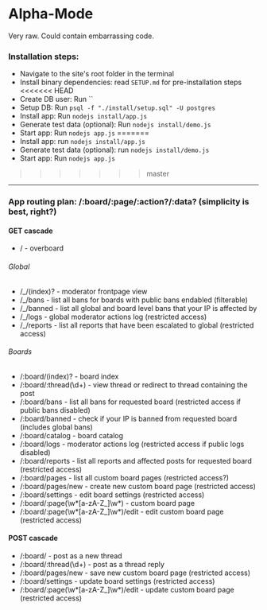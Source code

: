 # Alpha-Mode
Very raw. Could contain embarrassing code.

### Installation steps:
+ Navigate to the site's root folder in the terminal
+ Install binary dependencies: read `SETUP.md` for pre-installation steps
<<<<<<< HEAD
+ Create DB user: Run ``
+ Setup DB: Run `psql -f "./install/setup.sql" -U postgres`
+ Install app: Run `nodejs install/app.js` 
+ Generate test data (optional): Run `nodejs install/demo.js`
+ Start app: Run `nodejs app.js`
=======
+ Install app: run `nodejs install/app.js` 
+ Generate test data (optional): run `nodejs install/demo.js`
+ Start app: Run `nodejs app.js`

>>>>>>> master

***
### App routing plan: /:board/:page/:action?/:data? (simplicity is best, right?)
#### GET cascade

* / - overboard

###### Global
* /_/(index)? - moderator frontpage view
* /_/bans - list all bans for boards with public bans endabled (filterable)
* /_/banned - list all global and board level bans that your IP is affected by
* /_/logs - global moderator actions log (restricted access)
* /_/reports - list all reports that have been escalated to global (restricted access)

###### Boards
* /:board/(index)? - board index
* /:board/:thread(\d+) - view thread or redirect to thread containing the post
* /:board/bans - list all bans for requested board (restricted access if public bans disabled)
* /:board/banned - check if your IP is banned from requested board (includes global bans)
* /:board/catalog - board catalog
* /:board/logs - moderator actions log (restricted access if public logs disabled)
* /:board/reports - list all reports and affected posts for requested board (restricted access)
* /:board/pages - list all custom board pages (restricted access?)
* /:board/pages/new - create new custom board page (restricted access)
* /:board/settings - edit board settings (restricted access)
* /:board/:page(\w\*[a-zA-Z_]\w\*) - custom board page
* /:board/:page(\w\*[a-zA-Z_]\w\*)/edit - edit custom board page (restricted access)

#### POST cascade

* /:board/ - post as a new thread
* /:board/:thread(\d+) - post as a thread reply
* /:board/pages/new - save new custom board page (restricted access)
* /:board/settings - update board settings (restricted access)
* /:board/:page(\w\*[a-zA-Z_]\w\*)/edit - update custom board page (restricted access)
